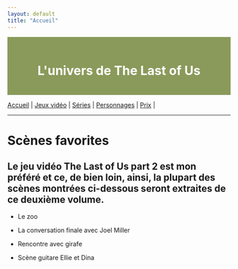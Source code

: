 ```yaml
---
layout: default
title: "Accueil"
---
```

<div style="position: fixed; top: 0; left: 0; width: 180px; height: 100vh; background-image: url('thelastofus1.jpg');">
</div>

<div style="background-color: #8A9A5B; padding: 20px; text-align: center; color: white;">
    <h1>L'univers de The Last of Us </h1>
</div>

[Accueil](index.md) | [Jeux vidéo](jeuxvideo.md) | [Séries](serie.md) | [Personnages](personnages.md) | [Prix](prix.md) |

---

# Scènes favorites

## Le jeu vidéo The Last of Us part 2 est mon préféré et ce, de bien loin, ainsi, la plupart des scènes montrées ci-dessous seront extraites de ce deuxième volume.

- Le zoo

- La conversation finale avec Joel Miller

- Rencontre avec girafe

- Scène guitare Ellie et Dina 
